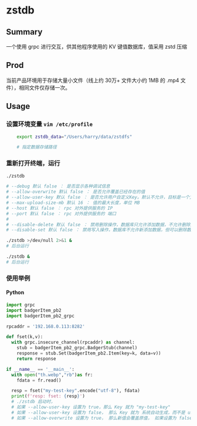 # zstdb

## Summary
一个使用 grpc 进行交互，供其他程序使用的 KV 键值数据库，值采用 zstd 压缩

## Prod
当前产品环境用于存储大量小文件（线上约 30万+ 文件大小约 1MB 的 .mp4 文件），相同文件仅存储一次。

## Usage
### 设置环境变量 `vim /etc/profile`
```Bash
    export zstdb_data="/Users/harry/data/zstdfs"

    # 指定数据存储路径
```

### 重新打开终端，运行
```Bash
./zstdb

# --debug 默认 false ： 是否显示各种调试信息
# --allow-overwrite 默认 false ： 是否允许覆盖已经存在的值
# --allow-user-key 默认 false ： 是否允许用户自定义Key。默认不允许，目标是一个文件只存储一次，Key由系统自动生成
# --max-upload-size-mb 默认 16 ： 值的最大长度，单位 MB
# --host 默认 false ： rpc 对外提供服务的 IP
# --port 默认 false ： rpc 对外提供服务的 端口 
#
# --disable-delete 默认 false ： 禁用删除操作，数据库只允许添加数据，不允许删除数据
# --disable-set 默认 false ： 禁用写入操作，数据库不允许新添加数据，但可以删除数据

./zstdb >/dev/null 2>&1 &
# 后台运行

./zstdb &
# 后台运行
```

### 使用举例
#### Python
```python
import grpc
import badgerItem_pb2
import badgerItem_pb2_grpc

rpcaddr = '192.168.0.113:8282'

def fset(k,v):
  with grpc.insecure_channel(rpcaddr) as channel:
    stub = badgerItem_pb2_grpc.BadgerStub(channel)
    response = stub.Set(badgerItem_pb2.Item(key=k, data=v))
    return response

if __name__ == '__main__':
  with open("th.webp","rb")as fr:
    fdata = fr.read()

  resp = fset("my-test-key".encode("utf-8"), fdata)
  print(f'resp: fset: {resp}')
  # ./zstdb 启动时，
  # 如果 --allow-user-key 设置为 true，那么 Key 就为 "my-test-key"
  # 如果 --allow-user-key 设置为 false， 那么 Key 就为 系统自动生成，而不是 user 设置的 "my-test-key"
  # 如果 --allow-overwrite 设置为 true， 那么新值会覆盖原值， 如果设置为 false，那么系统会忽略新值，不会更新原值

```

